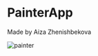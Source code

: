 # PainterApp
Made by Aiza Zhenishbekova

![painter](https://user-images.githubusercontent.com/84659284/119375743-fdb11500-bcdc-11eb-99b0-ada17e2f460a.JPG)
